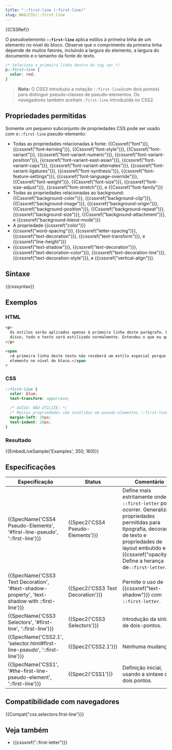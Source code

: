 ```yaml
---
title: "::first-line (:first-line)"
slug: Web/CSS/::first-line
---
```


{{CSSRef}}

O pseudoelemento **`::first-line`** aplica estilos à primeira linha de um elemento no nível do bloco. Observe que o comprimento da primeira linha depende de muitos fatores, incluindo a largura do elemento, a largura do documento e o tamanho da fonte do texto.

```css
/* Seleciona a primeira linha dentro da tag <p> */
p::first-line {
  color: red;
}
```

> **Nota:** O CSS3 introduziu a notação `::first-line`(com dois pontos) para distinguir pseudo-classes de pseudo-elementos. Os navegadores também aceitam `:first-line` introduzida no CSS2.

## Propriedades permitidas

Somente um pequeno subconjunto de propriedades CSS pode ser usado com o`::first-line` pseudo-elemento:

- Todas as propriedades relacionadas à fonte: {{Cssxref("font")}}, {{cssxref("font-kerning")}}, {{Cssxref("font-style")}}, {{Cssxref("font-variant")}}, {{cssxref("font-variant-numeric")}}, {{cssxref("font-variant-position")}}, {{cssxref("font-variant-east-asian")}}, {{cssxref("font-variant-caps")}}, {{cssxref("font-variant-alternates")}}, {{cssxref("font-variant-ligatures")}}, {{cssxref("font-synthesis")}}, {{cssxref("font-feature-settings")}}, {{cssxref("font-language-override")}}, {{Cssxref("font-weight")}}, {{Cssxref("font-size")}}, {{cssxref("font-size-adjust")}}, {{cssxref("font-stretch")}}, e {{Cssxref("font-family")}}
- Todas as propriedades relacionadas ao background: {{Cssxref("background-color")}}, {{cssxref("background-clip")}}, {{Cssxref("background-image")}}, {{cssxref("background-origin")}}, {{Cssxref("background-position")}}, {{Cssxref("background-repeat")}}, {{cssxref("background-size")}}, {{Cssxref("background-attachment")}}, e {{cssxref("background-blend-mode")}}
- A propriedade {{cssxref("color")}}
- {{cssxref("word-spacing")}}, {{cssxref("letter-spacing")}}, {{cssxref("text-decoration")}}, {{cssxref("text-transform")}}, e {{cssxref("line-height")}}
- {{cssxref("text-shadow")}}, {{cssxref("text-decoration")}}, {{cssxref("text-decoration-color")}}, {{cssxref("text-decoration-line")}}, {{cssxref("text-decoration-style")}}, e {{cssxref("vertical-align")}}.

## Sintaxe

{{csssyntax}}

## Exemplos

### HTML

```html
<p>
  Os estilos serão aplicados apenas à primeira linha deste parágrafo. Depois
  disso, todo o texto será estilizado normalmente. Entendeu o que eu quis dizer?
</p>

<span
  >A primeira linha deste texto não receberá um estilo especial porque não é um
  elemento no nível do bloco.</span
>
```

### CSS

```css
::first-line {
  color: blue;
  text-transform: uppercase;

  /* AVISO: NÃO UTILIZE: */
  /* Muitas propriedades são inválidas em pseudo-elementos ::first-line */
  margin-left: 20px;
  text-indent: 20px;
}
```

### Resultado

{{EmbedLiveSample('Examples', 350, 160)}}

## Especificações

| Especificação                                                                                  | Status                            | Comentário                                                                                                                                                                                                                           |
| ---------------------------------------------------------------------------------------------- | --------------------------------- | ------------------------------------------------------------------------------------------------------------------------------------------------------------------------------------------------------------------------------------ |
| {{SpecName('CSS4 Pseudo-Elements', '#first-line-pseudo', '::first-line')}}                     | {{Spec2('CSS4 Pseudo-Elements')}} | Define mais estritamente onde `::first-letter` pode ocorrer. Generaliza propriedades permitidas para tipografia, decoração de texto e propriedades de layout embutido e {{cssxref("opacity")}}. Define a herança de`::first-letter`. |
| {{SpecName('CSS3 Text Decoration', '#text-shadow-property', 'text-shadow with ::first-line')}} | {{Spec2('CSS3 Text Decoration')}} | Permite o uso de {{cssxref("text-shadow")}} com `::first-letter`.                                                                                                                                                                    |
| {{SpecName('CSS3 Selectors', '#first-line', '::first-line')}}                                  | {{Spec2('CSS3 Selectors')}}       | Introdução da sintaxe de dois-pontos.                                                                                                                                                                                                |
| {{SpecName('CSS2.1', 'selector.html#first-line-pseudo', '::first-line')}}                      | {{Spec2('CSS2.1')}}               | Nenhuma mudança.                                                                                                                                                                                                                     |
| {{SpecName('CSS1', '#the-first-line-pseudo-element', '::first-line')}}                         | {{Spec2('CSS1')}}                 | Definição inicial, usando a sintaxe de dois pontos.                                                                                                                                                                                  |

## Compatibilidade com navegadores

{{Compat("css.selectors.first-line")}}

## Veja também

- {{cssxref("::first-letter")}}
